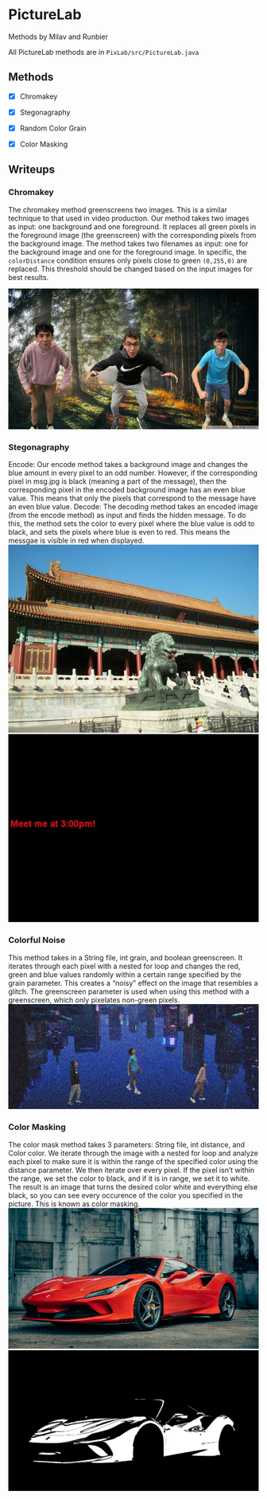# PictureLab
Methods by Milav and Runbier

All PictureLab methods are in `PixLab/src/PictureLab.java`

## Methods
* [X] Chromakey
* [X] Stegonagraphy
* [X] Random Color Grain
* [X] Color Masking


## Writeups
### Chromakey
The chromakey method greenscreens two images. This is a similar technique to that used in video production. Our method takes two images as input: one background and one foreground. It replaces all green pixels in the foreground image (the greenscreen) with the corresponding pixels from the background image. The method takes two filenames as input: one for the background image and one for the foreground image. In specific, the `colorDistance` condition ensures only pixels close to green `(0,255,0)` are replaced. This threshold should be changed based on the input images for best results.

![Chromakey](./PixLab/outputs/chromakey.jpg)

### Stegonagraphy
Encode: Our encode method takes a background image and changes the blue amount in every pixel to an odd number. However, if the corresponding pixel in msg.jpg is black (meaning a part of the message), then the corresponding pixel in the encoded background image has an even blue value. This means that only the pixels that correspond to the message have an even blue value.
Decode: The decoding method takes an encoded image (from the encode method) as input and finds the hidden message. To do this, the method sets the color to every pixel where the blue value is odd to black, and sets the pixels where blue is even to red. This means the messgae is visible in red when displayed.
![Encoded](./PixLab/outputs/encoded.jpg)
![Decoded](./PixLab/outputs/decoded.jpg)


### Colorful Noise
This method takes in a String file, int grain, and boolean greenscreen. It iterates through each pixel with a nested for loop and changes the red, green and blue values randomly within a certain range specified by the grain parameter. This creates a “noisy” effect on the image that resembles a glitch. The greenscreen parameter is used when using this method with a greenscreen, which only pixelates non-green pixels.
![Noisy](./PixLab/outputs/GENERATED_4.jpg)



### Color Masking
The color mask method takes 3 parameters: String file, int distance, and Color color. We iterate through the image with a nested for loop and analyze each pixel to make sure it is within the range of the specified color using the distance parameter. We then iterate over every pixel. If the pixel isn’t within the range, we set the color to black, and if it is in range, we set it to white. The result is an image that turns the desired color white and everything else black, so you can see every occurence of the color you specified in the picture. This is known as color masking.
![Ferrari](./PixLab/images/ferrari.jpg)
![Masked](./PixLab/outputs/masked.jpg)


